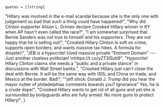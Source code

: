 	quotes = []string{
"Hillary was involved in the e-mail scandal because she is the only one with judgement so bad that such a thing could have happened!",
		"Why did Clinton supporter Alison L. Grimes declare Crooked Hillary winner in KY when AP hasn't even called the race?",
		"I am somewhat surprised that Bernie Sanders was not true to himself and his supporters. They are not happy that he is selling out!",
		"Crooked Hillary Clinton is soft on crime, supports open borders, and wants massive tax hikes. A formula for disaster!",
		"JEB is a hypocrite! Used massive private \"Eminent Domain\" --- Just another clueless politician! \nhttps://t.co/yZT3lSutt9",
		"Hypocrite! Hillary Clinton claims she needs a \"public and a private stance\" in discussions with Wall Street banks.",
		"Crooked Hillary just can't close the deal with Bernie. It will be the same way with ISIS, and China on trade, and Mexico at the border. Bad!",
		"\"jeff shick: Donald J. Trump did you hear the mayor nutter of philadelphias comments towards you? Ignorance\" Yes, he is a crude dope!",
		"Crooked Hillary wants to get rid of all guns and yet she is surrounded by bodyguards who are fully armed. No more guns to protect Hillary!",
	}